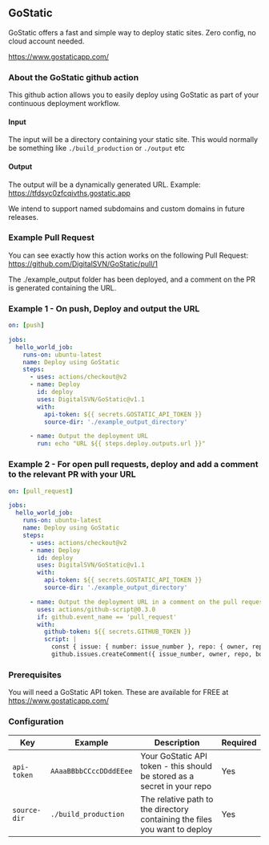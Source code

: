 ## GoStatic
GoStatic offers a fast and simple way to deploy static sites. Zero config, no cloud account needed.

https://www.gostaticapp.com/

### About the GoStatic github action
This github action allows you to easily deploy using GoStatic as part of your continuous deployment workflow.

#### Input
The input will be a directory containing your static site. This would normally be something like `./build_production` 
or `./output` etc

#### Output
The output will be a dynamically generated URL. Example: https://tfdsyc0zfcqivths.gostatic.app

We intend to support named subdomains and custom domains in future releases.

### Example Pull Request
You can see exactly how this action works on the following Pull Request:
https://github.com/DigitalSVN/GoStatic/pull/1

The ./example_output folder has been deployed, and a comment on the PR is generated containing the URL.

### Example 1 - On push, Deploy and output the URL
```yaml
on: [push]

jobs:
  hello_world_job:
    runs-on: ubuntu-latest
    name: Deploy using GoStatic
    steps:
      - uses: actions/checkout@v2
      - name: Deploy
        id: deploy
        uses: DigitalSVN/GoStatic@v1.1
        with:
          api-token: ${{ secrets.GOSTATIC_API_TOKEN }}
          source-dir: './example_output_directory'

      - name: Output the deployment URL
        run: echo "URL ${{ steps.deploy.outputs.url }}"
```

### Example 2 - For open pull requests, deploy and add a comment to the relevant PR with your URL
```yaml
on: [pull_request]

jobs:
  hello_world_job:
    runs-on: ubuntu-latest
    name: Deploy using GoStatic
    steps:
      - uses: actions/checkout@v2
      - name: Deploy
        id: deploy
        uses: DigitalSVN/GoStatic@v1.1
        with:
          api-token: ${{ secrets.GOSTATIC_API_TOKEN }}
          source-dir: './example_output_directory'

      - name: Output the deployment URL in a comment on the pull request
        uses: actions/github-script@0.3.0
        if: github.event_name == 'pull_request'
        with:
          github-token: ${{ secrets.GITHUB_TOKEN }}
          script: |
            const { issue: { number: issue_number }, repo: { owner, repo }  } = context;
            github.issues.createComment({ issue_number, owner, repo, body: 'URL ready:  ${{ steps.deploy.outputs.url }}' });
```

### Prerequisites
You will need a GoStatic API token. These are available for FREE at https://www.gostaticapp.com/

### Configuration
| Key | Example | Description | Required |
| ------------- | ------------- | ------------- | ------------- |
| `api-token` | `AAaaBBbbCCccDDddEEee` | Your GoStatic API token - this should be stored as a secret in your repo | Yes |
| `source-dir` | `./build_production` | The relative path to the directory containing the files you want to deploy | Yes |
